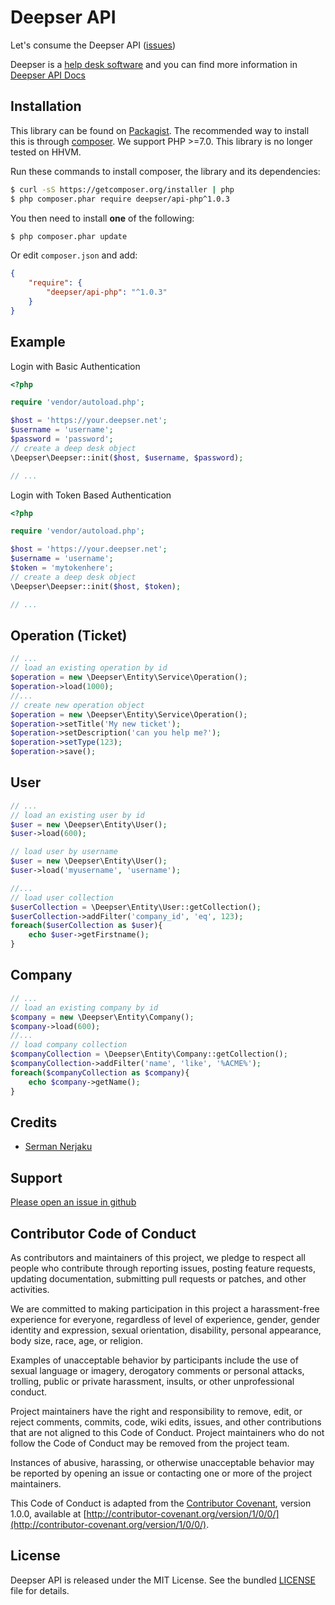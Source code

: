 Deepser API
===============

Let's consume the Deepser API ([issues](https://github.com/deepser/api-php/issues))

Deepser is a [help desk software](https://www.deepser.com/) and you can find more information in [Deepser API Docs](https://www.deepser.com/api/)

Installation
------------

This library can be found on [Packagist](https://packagist.org/packages/deepser/api-php).
The recommended way to install this is through [composer](http://getcomposer.org).
We support PHP >=7.0. This library is no longer tested on HHVM.

Run these commands to install composer, the library and its dependencies:

```bash
$ curl -sS https://getcomposer.org/installer | php
$ php composer.phar require deepser/api-php^1.0.3
```

You then need to install **one** of the following:
```bash
$ php composer.phar update
```

Or edit `composer.json` and add:

```json
{
    "require": {
        "deepser/api-php": "^1.0.3"
    }
}
```


Example
-------
Login with Basic Authentication
```php
<?php

require 'vendor/autoload.php';

$host = 'https://your.deepser.net';
$username = 'username';
$password = 'password';
// create a deep desk object
\Deepser\Deepser::init($host, $username, $password);

// ...
```
Login with Token Based Authentication
```php
<?php

require 'vendor/autoload.php';

$host = 'https://your.deepser.net';
$username = 'username';
$token = 'mytokenhere';
// create a deep desk object
\Deepser\Deepser::init($host, $token);

// ...
```

Operation (Ticket)
-------

```php
// ...
// load an existing operation by id
$operation = new \Deepser\Entity\Service\Operation();
$operation->load(1000);
//...
// create new operation object
$operation = new \Deepser\Entity\Service\Operation();
$operation->setTitle('My new ticket');
$operation->setDescription('can you help me?');
$operation->setType(123);
$operation->save();

````

User
-------

```php
// ...
// load an existing user by id
$user = new \Deepser\Entity\User();
$user->load(600);

// load user by username
$user = new \Deepser\Entity\User();
$user->load('myusername', 'username');

//...
// load user collection
$userCollection = \Deepser\Entity\User::getCollection();
$userCollection->addFilter('company_id', 'eq', 123);
foreach($userCollection as $user){
    echo $user->getFirstname();
}

````

Company
-------

```php
// ...
// load an existing company by id
$company = new \Deepser\Entity\Company();
$company->load(600);
//...
// load company collection
$companyCollection = \Deepser\Entity\Company::getCollection();
$companyCollection->addFilter('name', 'like', '%ACME%');
foreach($companyCollection as $company){
    echo $company->getName();
}

````


Credits
-------

* [Serman Nerjaku](https://github.com/serman84)

Support
-------

[Please open an issue in github](https://github.com/deepser/api-php/issues)

Contributor Code of Conduct
---------------------------

As contributors and maintainers of this project, we pledge to respect all people
who contribute through reporting issues, posting feature requests, updating
documentation, submitting pull requests or patches, and other activities.

We are committed to making participation in this project a harassment-free
experience for everyone, regardless of level of experience, gender, gender
identity and expression, sexual orientation, disability, personal appearance,
body size, race, age, or religion.

Examples of unacceptable behavior by participants include the use of sexual
language or imagery, derogatory comments or personal attacks, trolling, public
or private harassment, insults, or other unprofessional conduct.

Project maintainers have the right and responsibility to remove, edit, or reject
comments, commits, code, wiki edits, issues, and other contributions that are
not aligned to this Code of Conduct. Project maintainers who do not follow the
Code of Conduct may be removed from the project team.

Instances of abusive, harassing, or otherwise unacceptable behavior may be
reported by opening an issue or contacting one or more of the project
maintainers.

This Code of Conduct is adapted from the [Contributor
Covenant](http:contributor-covenant.org), version 1.0.0, available at
[http://contributor-covenant.org/version/1/0/0/](http://contributor-covenant.org/version/1/0/0/).

License
-------

Deepser API is released under the MIT License. See the bundled
[LICENSE](https://github.com/deepser/api-php/blob/master/LICENSE) file for details.
